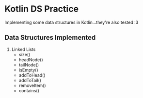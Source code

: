 # Kotlin DS Practice
Implementing some data structures in Kotlin...they're also tested :3

## Data Structures Implemented
1. Linked Lists
    - size()
    - headNode()
    - tailNode()
    - isEmpty()
    - addToHead()
    - addToTail()
    - removeItem()
    - contains()
